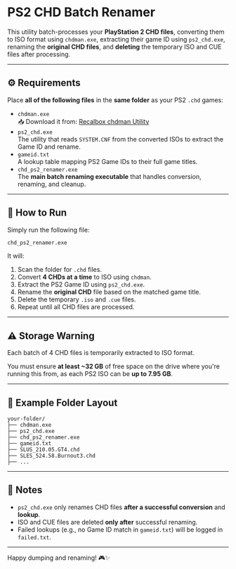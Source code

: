 
# PS2 CHD Batch Renamer

This utility batch-processes your **PlayStation 2 CHD files**, converting them to ISO format using `chdman.exe`, extracting their game ID using `ps2_chd.exe`, renaming the **original CHD files**, and **deleting** the temporary ISO and CUE files after processing.

---

## ⚙️ Requirements

Place **all of the following files** in the **same folder** as your PS2 `.chd` games:

- `chdman.exe`  
  📥 Download it from: [Recalbox chdman Utility](https://wiki.recalbox.com/en/tutorials/utilities/rom-conversion/chdman)
- `ps2_chd.exe`  
  The utility that reads `SYSTEM.CNF` from the converted ISOs to extract the Game ID and rename.
- `gameid.txt`  
  A lookup table mapping PS2 Game IDs to their full game titles.
- `chd_ps2_renamer.exe`  
  The **main batch renaming executable** that handles conversion, renaming, and cleanup.

---

## 🚀 How to Run

Simply run the following file:

```bash
chd_ps2_renamer.exe
```

It will:

1. Scan the folder for `.chd` files.
2. Convert **4 CHDs at a time** to ISO using `chdman`.
3. Extract the PS2 Game ID using `ps2_chd.exe`.
4. Rename the **original CHD** file based on the matched game title.
5. Delete the temporary `.iso` and `.cue` files.
6. Repeat until all CHD files are processed.

---

## ⚠️ Storage Warning

Each batch of 4 CHD files is temporarily extracted to ISO format.

You must ensure **at least ~32 GB** of free space on the drive where you're running this from, as each PS2 ISO can be **up to 7.95 GB**.

---

## 📂 Example Folder Layout

```
your-folder/
├── chdman.exe
├── ps2_chd.exe
├── chd_ps2_renamer.exe
├── gameid.txt
├── SLUS_210.05.GT4.chd
├── SLES_524.58.Burnout3.chd
├── ...
```

---

## 📝 Notes

- `ps2_chd.exe` only renames CHD files **after a successful conversion** and **lookup**.
- ISO and CUE files are deleted **only after** successful renaming.
- Failed lookups (e.g., no Game ID match in `gameid.txt`) will be logged in `failed.txt`.

---

Happy dumping and renaming! 🎮✨
